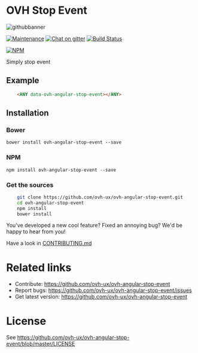 # OVH  Stop Event

![githubbanner](https://user-images.githubusercontent.com/3379410/27423240-3f944bc4-5731-11e7-87bb-3ff603aff8a7.png)

[![Maintenance](https://img.shields.io/maintenance/yes/2017.svg)]() [![Chat on gitter](https://img.shields.io/gitter/room/ovh/ux.svg)](https://gitter.im/ovh/ux) [![Build Status](https://travis-ci.org/ovh-ux/ovh-angular-stop-event.svg)](https://travis-ci.org/ovh-ux/ovh-angular-stop-event)

[![NPM](https://nodei.co/npm/ovh-angular-stop-event?downloads=true&downloadRank=true&stars=true)](https://nodei.co/npm/ovh-angular-manager-navbar/)

Simply stop event

## Example

```html
    <ANY data-ovh-angular-stop-event></ANY>
```

## Installation

### Bower

    bower install ovh-angular-stop-event --save

### NPM

    npm install ovh-angular-stop-event --save

### Get the sources

```bash
    git clone https://github.com/ovh-ux/ovh-angular-stop-event.git
    cd ovh-angular-stop-event
    npm install
    bower install
```

You've developed a new cool feature? Fixed an annoying bug? We'd be happy
to hear from you!

Have a look in [CONTRIBUTING.md](https://github.com/ovh-ux/ovh-angular-stop-event/blob/master/CONTRIBUTING.md)

# Related links

 * Contribute: https://github.com/ovh-ux/ovh-angular-stop-event
 * Report bugs: https://github.com/ovh-ux/ovh-angular-stop-event/issues
 * Get latest version: https://github.com/ovh-ux/ovh-angular-stop-event

# License

See https://github.com/ovh-ux/ovh-angular-stop-event/blob/master/LICENSE
